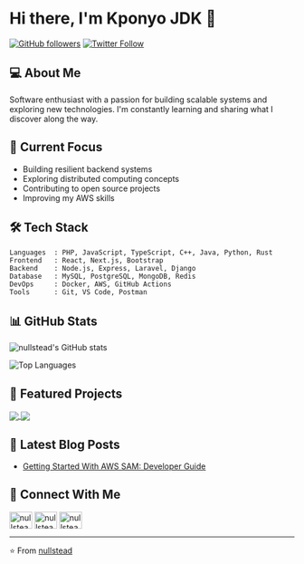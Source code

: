 # Hi there, I'm Kponyo JDK 👋

[![GitHub followers](https://img.shields.io/github/followers/nullstead?label=Follow&style=social)](https://github.com/nullstead)
[![Twitter Follow](https://img.shields.io/twitter/follow/nullstead?label=Follow&style=social)](https://twitter.com/nullstead)

## 💻 About Me

Software enthusiast with a passion for building scalable systems and exploring new technologies. I'm constantly learning and sharing what I discover along the way.

## 🔭 Current Focus

- Building resilient backend systems
- Exploring distributed computing concepts
- Contributing to open source projects
- Improving my AWS skills

## 🛠️ Tech Stack

```
Languages  : PHP, JavaScript, TypeScript, C++, Java, Python, Rust
Frontend   : React, Next.js, Bootstrap
Backend    : Node.js, Express, Laravel, Django
Database   : MySQL, PostgreSQL, MongoDB, Redis
DevOps     : Docker, AWS, GitHub Actions
Tools      : Git, VS Code, Postman
```

## 📊 GitHub Stats

![nullstead's GitHub stats](https://github-readme-stats.vercel.app/api?username=nullstead&show_icons=true&theme=tokyonight)

![Top Languages](https://github-readme-stats.vercel.app/api/top-langs/?username=nullstead&layout=compact&theme=tokyonight)

## 🌟 Featured Projects

<a href="https://github.com/nullstead/pauleo">
  <img align="center" src="https://github-readme-stats.vercel.app/api/pin/?username=nullstead&repo=pauleo&theme=tokyonight" />
</a>
<a href="https://github.com/nullstead/to">
  <img align="center" src="https://github-readme-stats.vercel.app/api/pin/?username=nullstead&repo=jdkframest&theme=tokyonight" />
</a>

## 📝 Latest Blog Posts

<!-- BLOG-POST-LIST:START -->
- [Getting Started With AWS SAM: Developer Guide](https://docs.aws.amazon.com/serverless-application-model/latest/developerguide/what-is-sam.html)
<!-- BLOG-POST-LIST:END -->

## 🤝 Connect With Me

<p align="left">
<a href="https://twitter.com/nullstead" target="blank"><img align="center" src="https://raw.githubusercontent.com/rahuldkjain/github-profile-readme-generator/master/src/images/icons/Social/twitter.svg" alt="nullstead" height="30" width="40" /></a>
<a href="https://linkedin.com/in/nullstead" target="blank"><img align="center" src="https://raw.githubusercontent.com/rahuldkjain/github-profile-readme-generator/master/src/images/icons/Social/linked-in-alt.svg" alt="nullstead" height="30" width="40" /></a>
<a href="https://dev.to/nullstead" target="blank"><img align="center" src="https://raw.githubusercontent.com/rahuldkjain/github-profile-readme-generator/master/src/images/icons/Social/devto.svg" alt="nullstead" height="30" width="40" /></a>
</p>

---

⭐️ From [nullstead](https://github.com/nullstead)
